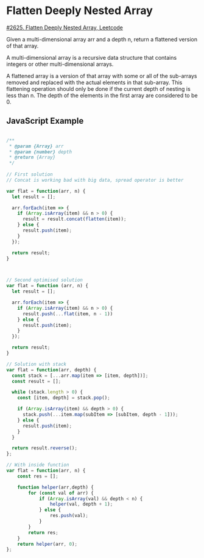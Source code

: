 # Flatten Deeply Nested Array

[#2625. Flatten Deeply Nested Array, Leetcode](https://leetcode.com/problems/flatten-deeply-nested-array/description/?envType=study-plan-v2&envId=30-days-of-javascript)

Given a multi-dimensional array arr and a depth n, return a flattened version of that array.

A multi-dimensional array is a recursive data structure that contains integers or other multi-dimensional arrays.

A flattened array is a version of that array with some or all of the sub-arrays removed and replaced with the actual elements in that sub-array. This flattening operation should only be done if the current depth of nesting is less than n. The depth of the elements in the first array are considered to be 0.

## JavaScript Example

```javascript

/**
 * @param {Array} arr
 * @param {number} depth
 * @return {Array}
 */
 
// First solution 
// Concat is working bad with big data, spread operator is better

var flat = function(arr, n) {
  let result = [];

  arr.forEach(item => {
    if (Array.isArray(item) && n > 0) {
      result = result.concat(flatten(item));  
    } else {
      result.push(item);
    }
  });

  return result;
}



// Second optimised solution 
var flat = function (arr, n) {
  let result = [];

  arr.forEach(item => {
    if (Array.isArray(item) && n > 0) {
      result.push(...flat(item, n - 1))
    } else {
      result.push(item);
    }
  });

  return result;
}

// Solution with stack
var flat = function(arr, depth) {
  const stack = [...arr.map(item => [item, depth])];
  const result = [];

  while (stack.length > 0) {
    const [item, depth] = stack.pop();

    if (Array.isArray(item) && depth > 0) {
      stack.push(...item.map(subItem => [subItem, depth - 1]));
    } else {
      result.push(item);
    }
  }

  return result.reverse();
};

// With inside function 
var flat = function(arr, n) {
    const res = [];

    function helper(arr,depth) {
        for (const val of arr) {
            if (Array.isArray(val) && depth < n) {
                helper(val, depth + 1);
            } else {
                res.push(val);
            }
        }
        return res;
    }
    return helper(arr, 0);
};